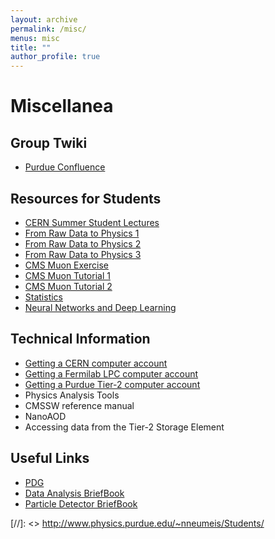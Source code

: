 ```yaml
---
layout: archive
permalink: /misc/
menus: misc
title: ""
author_profile: true
---
```


# Miscellanea

## Group Twiki
* [Purdue Confluence](https://wiki.itap.purdue.edu/display/CMSPhysics/Purdue+CMS+Physics) 

## Resources for Students
* [CERN Summer Student Lectures](https://indico.cern.ch/category/345/) 
* [From Raw Data to Physics 1](https://indico.cern.ch/event/716505/attachments/1669162/2699144/SummerStudentLecture_FromRawDataToPhysics_Lecture1_2018.pdf)
* [From Raw Data to Physics 2](https://indico.cern.ch/event/716506/attachments/1681035/2702362/SummerStudentLecture_FromRawDataToPhysics_Lecture2_2018.pdf)
* [From Raw Data to Physics 3](https://indico.cern.ch/event/716508/attachments/1649073/2703137/SummerStudentLecture_FromRawDataToPhysics_Lecture3_2018.pdf)
* [CMS Muon Exercise](https://twiki.cern.ch/twiki/bin/viewauth/CMS/SWGuideCMSDataAnalysisSchoolLPC2020Muons)
* [CMS Muon Tutorial 1](https://twiki.cern.ch/twiki/bin/viewauth/CMS/MuonHATSatLPC2020)
* [CMS Muon Tutorial 2](https://github.com/neumeist/MuonHATSatLPC2020)
* [Statistics](https://statisticsbyjim.com)
* [Neural Networks and Deep Learning](http://neuralnetworksanddeeplearning.com/index.html)

## Technical Information
* [Getting a CERN computer account](https://twiki.cern.ch/twiki/bin/view/CMSPublic/WorkBookGetAccount)
* [Getting a Fermilab LPC computer account](https://uscms.org/uscms_at_work/physics/computing/getstarted/uaf.shtml)
* [Getting a Purdue Tier-2 computer account](http://www.physics.purdue.edu/Tier2/user-info/accounts/index.php)
* Physics Analysis Tools
* CMSSW reference manual
* NanoAOD
* Accessing data from the Tier-2 Storage Element

## Useful Links
* [PDG](https://pdglive.lbl.gov/Viewer.action)
* [Data Analysis BriefBook](https://physics.web.cern.ch/DataAnalysis/BriefBook/)
* [Particle Detector BriefBook](https://physics.web.cern.ch/ParticleDetector/BriefBook/)


[//]: <> http://www.physics.purdue.edu/~nneumeis/Students/
